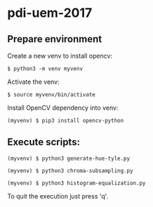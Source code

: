 # pdi-uem-2017

Prepare environment
-------------------

Create a new venv to install opencv:

`$ python3 -m venv myvenv`

Activate the venv:

`$ source myvenv/bin/activate`

Install OpenCV dependency into venv:

`(myvenv) $ pip3 install opencv-python`

Execute scripts:
---------------

`(myvenv) $ python3 generate-hue-tyle.py`

`(myvenv) $ python3 chroma-subsampling.py`

`(myvenv) $ python3 histogram-equalization.py`

To quit the execution just press 'q'.
